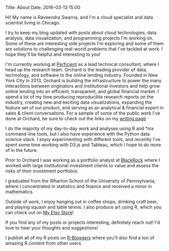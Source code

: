 Title: About
Date: 2016-03-13 15:00

Hi! My name is Raveendra Swarna, and I'm a cloud specialist and data scientist living in Chicago.

I try to keep my blog updated with posts about cloud technologies, data analysis, data visualization, and programming projects I'm working on. Some of these are interesting side projects I'm exploring and some of them are solutions to challenging real-world problems that I've tackled at work. I hope they'll be helpful and interesting to you!

I'm currently working at [Perficient](https://www.perficient.com) as a lead technical consultant, where I head up the research team. Orchard is the leading provider of data, technology, and software to the online lending industry. Founded in New York City in 2013, Orchard is building the infrastructure to power the many interactions between originators and institutional investors and help grow online lending into an efficient, transparent, and global financial market. I spend a lot of my time producing reproducible research reports on the industry, creating new and exciting data visualizations, expanding the feature set of our product, and serving as an analytical & financial expert in sales & client conversations. For a sample of some of the public work I've done at Orchard, be sure to check out the links on my [writing page]({filename}./writing.md)

I do the majority of my day-to-day work and analyses using R and *nix command-line tools, but I also have experience with the Python data science stack. I enjoy experimenting with different tools, and recently I've spent some time working with D3.js and Tableau, which I hope to do more of in the future.  

Prior to Orchard I was working as a portfolio analyst at [BlackRock](https://www.blackrock.com) where I worked with large institutional investment clients to value and assess the risks of their investment portfolios.

I graduated from the Wharton School of the University of Pennsylvania, where I concentrated in statistics and finance and received a minor in mathematics.

Outside of work, I enjoy hanging out in coffee shops, drinking craft beer, and playing squash and table tennis. I also produce art using R, which you can check out on [My Etsy Store](https://www.etsy.com/shop/ArtfulData)!

If you find any of my posts or projects interesting, definitely reach out! I'd love to hear your thoughts and suggestions!

I publish all of my R posts on [R-Bloggers](https://www.r-bloggers.com/) where you'll also find a ton of amazing R content from other users.
